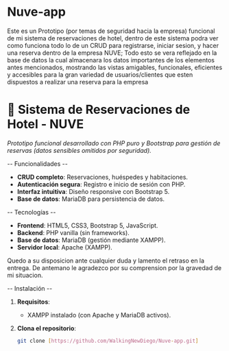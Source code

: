 # Nuve-app
Este es un Prototipo (por temas de seguridad hacia la empresa) funcional de mi sistema de reservaciones de hotel, dentro de este sistema podra ver como funciona todo lo de un CRUD para registrarse, iniciar sesion, y hacer una reserva dentro de la empresa NUVE;
Todo esto se vera reflejado en la base de datos la cual almacenara los datos importantes de los elementos antes mencionados, mostrando las vistas amigables, funcionales, eficientes y accesibles para la gran variedad de usuarios/clientes que esten dispuestos a realizar una reserva para la empresa
# 🏨 Sistema de Reservaciones de Hotel - NUVE  

*Prototipo funcional desarrollado con PHP puro y Bootstrap para gestión de reservas (datos sensibles omitidos por seguridad).*  

-- Funcionalidades --
- **CRUD completo**: Reservaciones, huéspedes y habitaciones.  
- **Autenticación segura**: Registro e inicio de sesión con PHP.  
- **Interfaz intuitiva**: Diseño responsive con Bootstrap 5.  
- **Base de datos**: MariaDB para persistencia de datos.  

-- Tecnologías --  
- **Frontend**: HTML5, CSS3, Bootstrap 5, JavaScript.  
- **Backend**: PHP vanilla (sin frameworks).  
- **Base de datos**: MariaDB (gestión mediante XAMPP).  
- **Servidor local**: Apache (XAMPP).
  
Quedo a su disposicion ante cualquier duda y lamento el retraso en la entrega.
De antemano le agradezco por su comprension por la gravedad de mi situacion.

-- Instalación -- 
1. **Requisitos**:  
   - XAMPP instalado (con Apache y MariaDB activos).  

2. **Clona el repositorio**:  
   ```bash
   git clone [https://github.com/WalkingNewDiego/Nuve-app.git]


